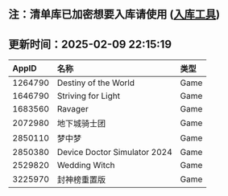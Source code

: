 ## 注：清单库已加密想要入库请使用 ([入库工具](https://github.com/BlankTMing/ManifestAutoUpdate/releases))

## 更新时间：2025-02-09 22:15:19
| AppID | 名称 | 类型  |
| :-------------------- | :----------------------------- | :----------- |
| 1264790 | Destiny of the World| Game |
| 1646790 | Striving for Light| Game |
| 1683560 | Ravager| Game |
| 2072980 | 地下城骑士团| Game |
| 2850110 | 梦中梦| Game |
| 2850380 | Device Doctor Simulator 2024| Game |
| 2529820 | Wedding Witch| Game |
| 3225970 | 封神榜重置版| Game |

